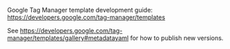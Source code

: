 Google Tag Manager template development guide:
https://developers.google.com/tag-manager/templates

See https://developers.google.com/tag-manager/templates/gallery#metadatayaml for how to publish new versions.
